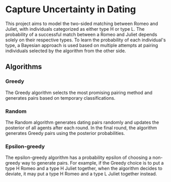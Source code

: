 # Capture Uncertainty in Dating
This project aims to model the two-sided matching between Romeo and Juliet, with individuals categorized as either type H or type L. The probability of a successful match between a Romeo and Juliet depends solely on their respective types.
To learn the probability of each individual's type, a Bayesian approach is used based on multiple attempts at pairing individuals selected by the algorithm from the other side. 

## Algorithms
### Greedy
The Greedy algorithm selects the most promising pairing method and generates pairs based on temporary classifications.
### Random
The Random algorithm generates dating pairs randomly and updates the posterior of all agents after each round. In the final round, the algorithm generates Greedy pairs using the posterior probabilities.

### Epsilon-greedy
The epsilon-greedy algorithm has a probability epsilon of choosing a non-greedy way to generate pairs. For example, if the Greedy choice is to put a type H Romeo and a type H Juliet together, when the algorithm decides to deviate, it may put a type H Romeo and a type L Juliet together instead.
